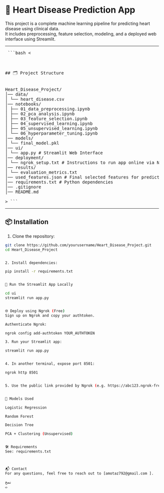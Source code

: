 # 💓 Heart Disease Prediction App

This project is a complete machine learning pipeline for predicting heart disease using clinical data.  
It includes preprocessing, feature selection, modeling, and a deployed web interface using Streamlit.

---

<pre> ```bash <
                
  
  
## 🗂️ Project Structure


Heart_Disease_Project/
│── data/
│ └── heart_disease.csv
│── notebooks/
│ ├── 01_data_preprocessing.ipynb
│ ├── 02_pca_analysis.ipynb
│ ├── 03_feature_selection.ipynb
│ ├── 04_supervised_learning.ipynb
│ ├── 05_unsupervised_learning.ipynb
│ └── 06_hyperparameter_tuning.ipynb
│── models/
│ └── final_model.pkl
│── ui/
│ └── app.py # Streamlit Web Interface
│── deployment/
│ └── ngrok_setup.txt # Instructions to run app online via Ngrok
│── results/
│ └── evaluation_metrics.txt
│── used_features.json # Final selected features for prediction
│── requirements.txt # Python dependencies
│── .gitignore
│── README.md

> ``` </pre>

---

## 📦 Installation

1. Clone the repository:
```bash
git clone https://github.com/yourusername/Heart_Disease_Project.git
cd Heart_Disease_Project


2. Install dependencies:

pip install -r requirements.txt


🚀 Run the Streamlit App Locally

cd ui
streamlit run app.py


🌐 Deploy using Ngrok (Free)
Sign up on Ngrok and copy your authtoken.

Authenticate Ngrok:

ngrok config add-authtoken YOUR_AUTHTOKEN

3. Run your Streamlit app:

streamlit run app.py


4. In another terminal, expose port 8501:

ngrok http 8501


5. Use the public link provided by Ngrok (e.g. https://abc123.ngrok-free.app).


🧠 Models Used

Logistic Regression

Random Forest

Decision Tree

PCA + Clustering (Unsupervised)


🛠 Requirements
See: requirements.txt



📬 Contact
For any questions, feel free to reach out to [amotaz792@gmail.com ].

نسخ
ت
